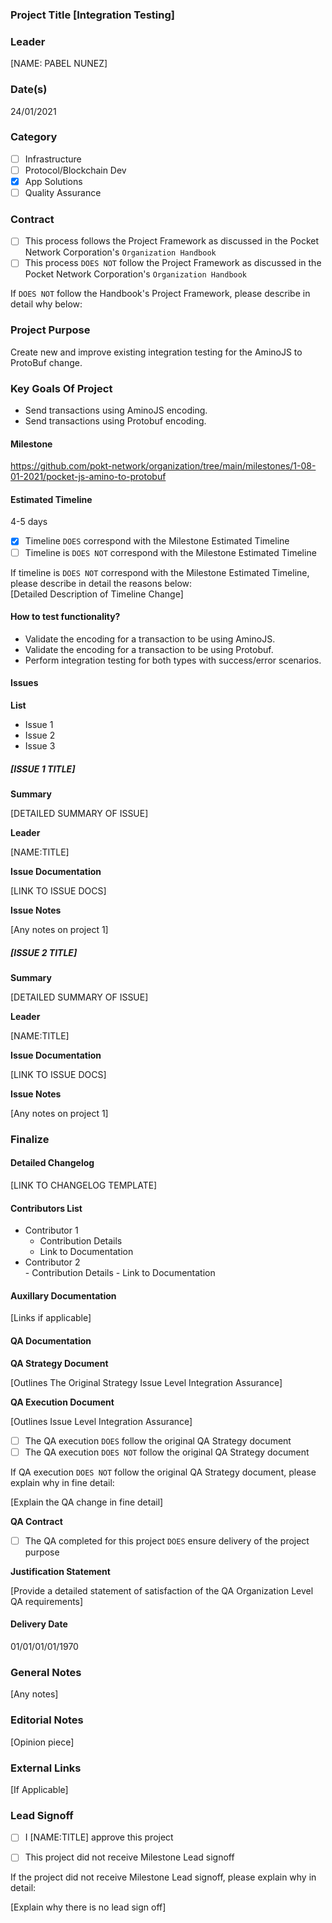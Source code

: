 ### Project Title [Integration Testing]  
### Leader  
[NAME: PABEL NUNEZ]  
### Date(s)  
24/01/2021  
### Category  
- [ ] Infrastructure  
- [ ] Protocol/Blockchain Dev  
- [x] App Solutions  
- [ ] Quality Assurance  
### Contract  
- [ ] This process follows the Project Framework as discussed in the Pocket Network Corporation's `Organization Handbook`  
- [ ] This process `DOES NOT` follow the Project Framework as discussed in the Pocket Network Corporation's `Organization Handbook`  
  
If `DOES NOT` follow the Handbook's Project Framework, please describe in detail why below: 

### Project Purpose
Create new and improve existing integration testing for the AminoJS to ProtoBuf change.
### Key Goals Of Project
- Send transactions using AminoJS encoding.
- Send transactions using Protobuf encoding.
#### Milestone
https://github.com/pokt-network/organization/tree/main/milestones/1-08-01-2021/pocket-js-amino-to-protobuf
#### Estimated Timeline  
4-5 days
  
- [x] Timeline `DOES` correspond with the Milestone Estimated Timeline  
- [ ] Timeline is `DOES NOT` correspond with the Milestone Estimated Timeline  
  
If timeline is `DOES NOT` correspond with the Milestone Estimated Timeline, please describe in detail the reasons below:  
[Detailed Description of Timeline Change]  
#### How to test functionality?  
- Validate the encoding for a transaction to be using AminoJS.
- Validate the encoding for a transaction to be using Protobuf.
- Perform integration testing for both types with success/error scenarios. 
#### Issues  
**List**  
  
- Issue 1  
- Issue 2  
- Issue 3  
  
##### [ISSUE 1 TITLE]  
**Summary**  
  
[DETAILED SUMMARY OF ISSUE]  
  
**Leader**  
  
[NAME:TITLE]  
  
**Issue Documentation**  
  
[LINK TO ISSUE DOCS]  
  
**Issue Notes**  
  
[Any notes on project 1]  
  
##### [ISSUE 2 TITLE]  
**Summary**  
  
[DETAILED SUMMARY OF ISSUE]  
  
**Leader**  
  
[NAME:TITLE]  
  
**Issue Documentation**  
  
[LINK TO ISSUE DOCS]  
  
**Issue Notes**  
  
[Any notes on project 1]  
  
### Finalize  
#### Detailed Changelog  
[LINK TO CHANGELOG TEMPLATE]  
  
#### Contributors List  
- Contributor 1  
    - Contribution Details
    - Link to Documentation
- Contributor 2  
      - Contribution Details
      - Link to Documentation
  
#### Auxillary Documentation   
[Links if applicable]  
  
#### QA Documentation  
**QA Strategy Document**

[Outlines The Original Strategy Issue Level Integration Assurance]

**QA Execution Document**

[Outlines Issue Level Integration Assurance]

- [ ] The QA execution `DOES` follow the original QA Strategy document
- [ ] The QA execution `DOES NOT` follow the original QA Strategy document

If QA execution `DOES NOT` follow the original QA Strategy document, please explain why in fine detail:

[Explain the QA change in fine detail]

**QA Contract**

- [ ] The QA completed for this project `DOES` ensure delivery of the project purpose

**Justification Statement**

[Provide a detailed statement of satisfaction of the QA Organization Level QA requirements]
  
#### Delivery Date  
01/01/01/01/1970
### General Notes    
[Any notes]  
### Editorial Notes  
[Opinion piece]  
### External Links
[If Applicable]

### Lead Signoff

- [ ] I [NAME:TITLE] approve this project

- [ ] This project did not receive Milestone Lead signoff

If the project did not receive Milestone Lead signoff, please explain why in detail:

[Explain why there is no lead sign off]
